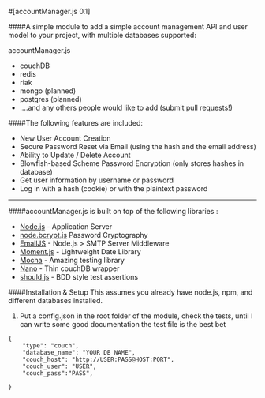 #[accountManager.js 0.1]

####A simple module to add a simple account management API and user model to your project, with multiple databases supported: 

accountManager.js
* couchDB 
* redis 
* riak 
* mongo (planned)
* postgres (planned)
* ....and any others people would like to add (submit pull requests!)

####The following features are included:

* New User Account Creation
* Secure Password Reset via Email (using the hash and the email address)
* Ability to Update / Delete Account 
* Blowfish-based Scheme Password Encryption (only stores hashes in database)
* Get user information by username or password
* Log in with a hash (cookie) or with the plaintext password
***

####accountManager.js is built on top of the following libraries :

* [Node.js](http://nodejs.org/) - Application Server
* [node.bcrypt.js](https://github.com/ncb000gt/node.bcrypt.js/) Password Cryptography
* [EmailJS](http://github.com/eleith/emailjs) - Node.js > SMTP Server Middleware
* [Moment.js](http://momentjs.com/) - Lightweight Date Library
* [Mocha](http://mochajs.org/) - Amazing testing library
* [Nano](https://github.com/dscape/nano) - Thin couchDB wrapper
* [should.js](https://github.com/visionmedia/should.js) - BDD style test assertions


####Installation & Setup
This assumes you already have node.js, npm, and different databases installed.  

1) Put a config.json in the root folder of the module, check the tests, until I can write some good documentation the test file is the best bet
```
{
	"type": "couch",
	"database_name": "YOUR DB NAME",
	"couch_host": "http://USER:PASS@HOST:PORT",
  	"couch_user": "USER",
  	"couch_pass":"PASS",

}

```
